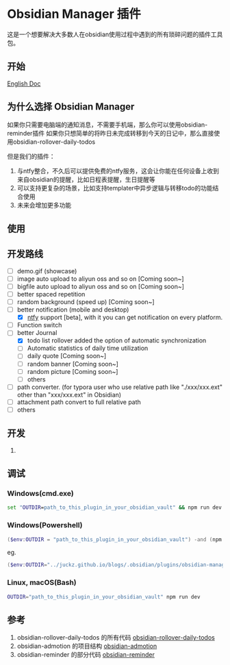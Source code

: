 # Obsidian Manager 插件

这是一个想要解决大多数人在obsidian使用过程中遇到的所有琐碎问题的插件工具包。

## 开始

[English Doc](./README.md)

## 为什么选择 Obsidian Manager

如果你只需要电脑端的通知消息，不需要手机端，那么你可以使用obsidian-reminder插件
如果你只想简单的将昨日未完成转移到今天的日记中，那么直接使用obsidian-rollover-daily-todos

但是我们的插件：

1. 与ntfy整合，不久后可以提供免费的ntfy服务，这会让你能在任何设备上收到来自obsidian的提醒，比如日程表提醒，生日提醒等
2. 可以支持更复杂的场景，比如支持templater中异步逻辑与转移todo的功能结合使用
3. 未来会增加更多功能

## 使用

## 开发路线

- [ ] demo.gif (showcase)
- [ ] image auto upload to aliyun oss and so on [Coming soon~]
- [ ] bigfile auto upload to aliyun oss and so on [Coming soon~]
- [ ] better spaced repetition
- [ ] random background (speed up) [Coming soon~]
- [ ] better notification (mobile and desktop)
  - [x] [ntfy](https://ntfy.sh/docs/) support [beta], with it you can get notification on every platform.
- [ ] Function switch
- [ ] better Journal
  - [x] todo list rollover added the option of automatic synchronization
  - [ ] Automatic statistics of daily time utilization
  - [ ] daily quote [Coming soon~]
  - [ ] random banner [Coming soon~]
  - [ ] random picture [Coming soon~]
  - [ ] others
- [ ] path converter. (for typora user who use relative path like "./xxx/xxx.ext" other than "xxx/xxx.ext" in Obsidian)
- [ ] attachment path convert to full relative path
- [ ] others

## 开发

1. 

## 调试

### Windows(cmd.exe)

```cmd
set "OUTDIR=path_to_this_plugin_in_your_obsidian_vault" && npm run dev
```

### Windows(Powershell)

```powershell
($env:OUTDIR = "path_to_this_plugin_in_your_obsidian_vault") -and (npm run dev)
```

eg.

```powershell
($env:OUTDIR="../juckz.github.io/blogs/.obsidian/plugins/obsidian-manager") -and (npm run dev)
```

### Linux, macOS(Bash)

```bash
OUTDIR="path_to_this_plugin_in_your_obsidian_vault" npm run dev
```

## 参考

1. obsidian-rollover-daily-todos 的所有代码 [obsidian-rollover-daily-todos](https://github.com/lumoe/obsidian-rollover-daily-todos)
2. obsidian-admotion 的项目结构 [obsidian-admotion](https://github.com/valentine195/obsidian-admonition)
3. obsidian-reminder 的部分代码 [obsidian-reminder](https://github.com/uphy/obsidian-reminder)

